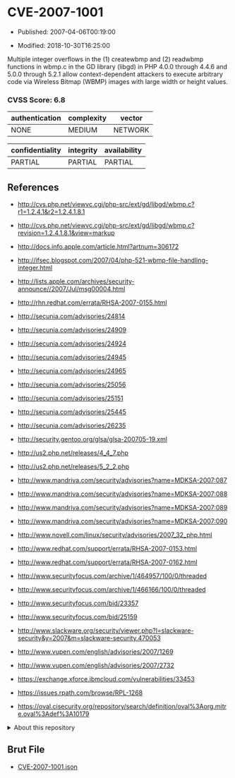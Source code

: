 # CVE-2007-1001

- Published: 2007-04-06T00:19:00

- Modified: 2018-10-30T16:25:00

Multiple integer overflows in the (1) createwbmp and (2) readwbmp functions in wbmp.c in the GD library (libgd) in PHP 4.0.0 through 4.4.6 and 5.0.0 through 5.2.1 allow context-dependent attackers to execute arbitrary code via Wireless Bitmap (WBMP) images with large width or height values.

### CVSS Score: **6.8**

| authentication | complexity | vector |
| --- | --- | --- |
| NONE | MEDIUM | NETWORK |

| confidentiality | integrity | availability |
| --- | --- | --- |
| PARTIAL | PARTIAL | PARTIAL |

## References

* http://cvs.php.net/viewvc.cgi/php-src/ext/gd/libgd/wbmp.c?r1=1.2.4.1&r2=1.2.4.1.8.1

* http://cvs.php.net/viewvc.cgi/php-src/ext/gd/libgd/wbmp.c?revision=1.2.4.1.8.1&view=markup

* http://docs.info.apple.com/article.html?artnum=306172

* http://ifsec.blogspot.com/2007/04/php-521-wbmp-file-handling-integer.html

* http://lists.apple.com/archives/security-announce//2007/Jul/msg00004.html

* http://rhn.redhat.com/errata/RHSA-2007-0155.html

* http://secunia.com/advisories/24814

* http://secunia.com/advisories/24909

* http://secunia.com/advisories/24924

* http://secunia.com/advisories/24945

* http://secunia.com/advisories/24965

* http://secunia.com/advisories/25056

* http://secunia.com/advisories/25151

* http://secunia.com/advisories/25445

* http://secunia.com/advisories/26235

* http://security.gentoo.org/glsa/glsa-200705-19.xml

* http://us2.php.net/releases/4_4_7.php

* http://us2.php.net/releases/5_2_2.php

* http://www.mandriva.com/security/advisories?name=MDKSA-2007:087

* http://www.mandriva.com/security/advisories?name=MDKSA-2007:088

* http://www.mandriva.com/security/advisories?name=MDKSA-2007:089

* http://www.mandriva.com/security/advisories?name=MDKSA-2007:090

* http://www.novell.com/linux/security/advisories/2007_32_php.html

* http://www.redhat.com/support/errata/RHSA-2007-0153.html

* http://www.redhat.com/support/errata/RHSA-2007-0162.html

* http://www.securityfocus.com/archive/1/464957/100/0/threaded

* http://www.securityfocus.com/archive/1/466166/100/0/threaded

* http://www.securityfocus.com/bid/23357

* http://www.securityfocus.com/bid/25159

* http://www.slackware.org/security/viewer.php?l=slackware-security&y=2007&m=slackware-security.470053

* http://www.vupen.com/english/advisories/2007/1269

* http://www.vupen.com/english/advisories/2007/2732

* https://exchange.xforce.ibmcloud.com/vulnerabilities/33453

* https://issues.rpath.com/browse/RPL-1268

* https://oval.cisecurity.org/repository/search/definition/oval%3Aorg.mitre.oval%3Adef%3A10179

<details>
<summary>About this repository</summary> 

  This repository is part of the project [Live Hack CVE](https://github.com/Live-Hack-CVE). Main website can be found [www.live-hack.org](https://www.live-hack.org) 
  
  Made by [Sn0wAlice](https://github.com/Sn0wAlice) for the people that care about security and need to have a feed of the latest CVEs. Hope you enjoy it, don't forget to star the repo and follow me on [Twitter](https://twitter.com/Sn0wAlice) and [Github](https://github.com/Sn0wAlice). And that is my [personnal website](https://www.alice-snow.me/)

  - [Home Page](https://github.com/Live-Hack-CVE)
  - [Framework](https://github.com/Live-Hack-CVE/cve-framework)
  - [CVE database](https://github.com/Live-Hack-CVE/full_database)
  - [Changelog](https://github.com/Live-Hack-CVE/Changelog)
</details>

## Brut File

* [CVE-2007-1001.json](https://raw.githubusercontent.com/Live-Hack-CVE/full_database/main/cves/2007/CVE-2007-1001.json)

